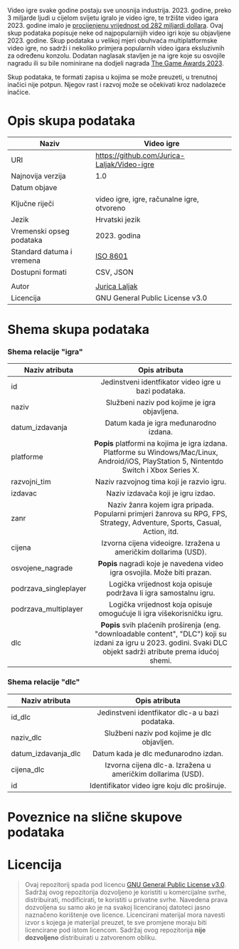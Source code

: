 Video igre svake godine postaju sve unosnija industrija. 2023. godine, preko 3 miljarde ljudi u cijelom svijetu igralo je video igre, te tržište video igara 2023. godine imalo je [procijenjenu vrijednost od 282 miljardi dollara](https://explodingtopics.com/blog/number-of-gamers). 
Ovaj skup podataka popisuje neke od najpopularnijih video igri koje su objavljene 2023. godine. Skup podataka u velikoj mjeri obuhvaća multiplatformske video igre, no sadrži i nekoliko primjera popularnih video igara eksluzivnih za određenu konzolu. Dodatan naglasak stavljen je na igre koje su osvojile nagradu ili su bile nominirane na dodjeli nagrada [The Game Awards 2023](https://en.wikipedia.org/wiki/The_Game_Awards_2023). 

Skup podataka, te formati zapisa u kojima se može preuzeti, u trenutnoj inačici nije potpun. Njegov rast i razvoj može se očekivati kroz nadolazeće inačice.

# Opis skupa podataka

| Naziv                      | Video igre                                                          |
|----------------------------|---------------------------------------------------------------------|
| URI                        | https://github.com/Jurica-Laljak/Video-igre                         |
| Najnovija verzija          | 1.0                                                                 |
| Datum objave               |                                                                     |
| Ključne riječi             | video igre, igre, računalne igre, otvoreno                          |
| Jezik                      | Hrvatski jezik                                                      |
| Vremenski opseg podataka   | 2023. godina                                                        |
| Standard datuma i vremena  | [ISO 8601](https://www.iso.org/iso-8601-date-and-time-format.html)  |
| Dostupni formati           | CSV, JSON                                                           |
|                            |                                                                     |
| Autor                      | [Jurica Laljak](https://github.com/Jurica-Laljak)                   |
| Licencija                  | GNU General Public License v3.0                                     |

# Shema skupa podataka

### Shema relacije "igra"

| **Naziv atributa**    |                                                                           **Opis atributa**                                                                          |
|-----------------------|:--------------------------------------------------------------------------------------------------------------------------------------------------------------------:|
| id                    | Jedinstveni identfikator video igre u bazi podataka.                                                                                                                 |
| naziv                 | Službeni naziv pod kojime je igra objavljena.                                                                                                                        |
| datum_izdavanja       | Datum kada je igra međunarodno izdana.                                                                                                                               |
| platforme             | **Popis** platformi na kojima je igra izdana. Platforme su Windows/Mac/Linux, Android/iOS, PlayStation 5, Nintentdo Switch i Xbox Series X.                          |
| razvojni_tim          | Naziv razvojnog tima koji je razvio igru.                                                                                                                            |
| izdavac               | Naziv izdavača koji je igru izdao.                                                                                                                                   |
| zanr                  | Naziv žanra kojem igra pripada. Popularni primjeri žanrova su RPG, FPS, Strategy, Adventure, Sports, Casual, Action, itd.                                            |
| cijena                | Izvorna cijena videoigre. Izražena u američkim dollarima (USD).                                                                                                      |
| osvojene_nagrade      | **Popis** nagradi koje je navedena video igra osvojila. Može biti prazan.                                                                                            |
| podrzava_singleplayer | Logička vrijednost koja opisuje podržava li igra samostalnu igru.                                                                                                    |
| podrzava_multiplayer  | Logička vrijednost koja opisuje omogućuje li igra višekorisničku igru.                                                                                               |
| dlc                   | **Popis** svih plaćenih proširenja (eng. "downloadable content", "DLC") koji su izdani za igru u 2023. godini. Svaki DLC objekt sadrži atribute prema idućoj shemi.  |

### Shema relacije "dlc"

| **Naziv atributa**  |                      **Opis atributa**                      |
|---------------------|:-----------------------------------------------------------:|
| id_dlc              | Jedinstveni identfikator dlc-a u bazi podataka.             |
| naziv_dlc           | Službeni naziv pod kojime je dlc objavljen.                 |
| datum_izdavanja_dlc | Datum kada je dlc međunarodno izdan.                        |
| cijena_dlc          | Izvorna cijena dlc-a. Izražena u američkim dollarima (USD). |
| id                  | Identifikator video igre koju dlc proširuje.                |

# Poveznice na slične skupove podataka

# Licencija
> Ovaj repozitorij spada pod licencu [GNU General Public License v3.0](https://www.gnu.org/licenses/gpl-3.0.html). Sadržaj ovog repozitorija dozvoljeno je koristiti u komercijalne svrhe, distribuirati, modificirati, te koristiti u privatne svrhe. Navedena prava dozvoljena su samo ako je na svakoj licenciranoj datoteci jasno naznačeno korištenje ove licence. Licencirani materijal mora navesti izvor s kojega je materijal preuzet, te sve promjene moraju biti licencirane pod istom licencom. Sadržaj ovog repozitorija **nije dozvoljeno** distribuirati u zatvorenom obliku.

